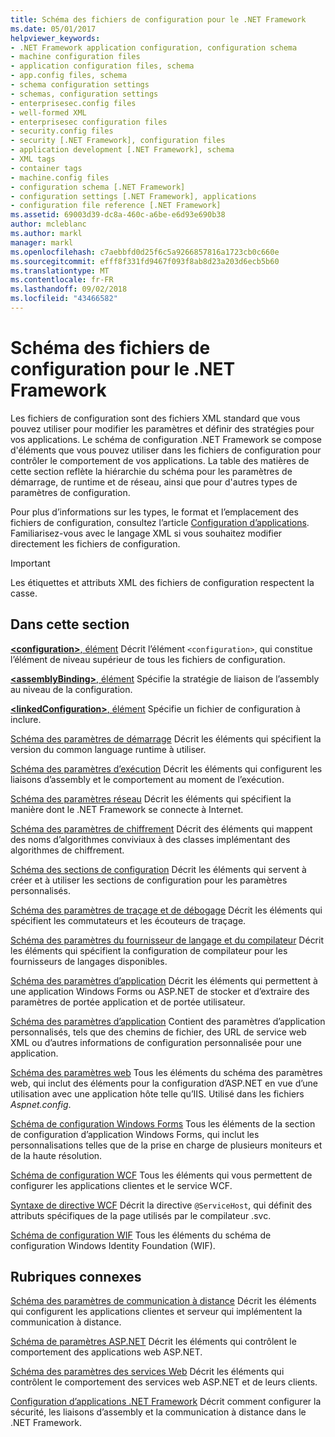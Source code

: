 ```yaml
---
title: Schéma des fichiers de configuration pour le .NET Framework
ms.date: 05/01/2017
helpviewer_keywords:
- .NET Framework application configuration, configuration schema
- machine configuration files
- application configuration files, schema
- app.config files, schema
- schema configuration settings
- schemas, configuration settings
- enterprisesec.config files
- well-formed XML
- enterprisesec configuration files
- security.config files
- security [.NET Framework], configuration files
- application development [.NET Framework], schema
- XML tags
- container tags
- machine.config files
- configuration schema [.NET Framework]
- configuration settings [.NET Framework], applications
- configuration file reference [.NET Framework]
ms.assetid: 69003d39-dc8a-460c-a6be-e6d93e690b38
author: mcleblanc
ms.author: markl
manager: markl
ms.openlocfilehash: c7aebbfd0d25f6c5a9266857816a1723cb0c660e
ms.sourcegitcommit: efff8f331fd9467f093f8ab8d23a203d6ecb5b60
ms.translationtype: MT
ms.contentlocale: fr-FR
ms.lasthandoff: 09/02/2018
ms.locfileid: "43466582"
---
```

# <a name="configuration-file-schema-for-the-net-framework"></a>Schéma des fichiers de configuration pour le .NET Framework

Les fichiers de configuration sont des fichiers XML standard que vous pouvez utiliser pour modifier les paramètres et définir des stratégies pour vos applications. Le schéma de configuration .NET Framework se compose d'éléments que vous pouvez utiliser dans les fichiers de configuration pour contrôler le comportement de vos applications. La table des matières de cette section reflète la hiérarchie du schéma pour les paramètres de démarrage, de runtime et de réseau, ainsi que pour d'autres types de paramètres de configuration.

Pour plus d’informations sur les types, le format et l’emplacement des fichiers de configuration, consultez l’article [Configuration d’applications](~/docs/framework/configure-apps/index.md). Familiarisez-vous avec le langage XML si vous souhaitez modifier directement les fichiers de configuration.

> [!IMPORTANT]
> Les étiquettes et attributs XML des fichiers de configuration respectent la casse.

## <a name="in-this-section"></a>Dans cette section

[**\<configuration>**, élément](~/docs/framework/configure-apps/file-schema/configuration-element.md) Décrit l’élément `<configuration>`, qui constitue l’élément de niveau supérieur de tous les fichiers de configuration.

[**\<assemblyBinding>**, élément](~/docs/framework/configure-apps/file-schema/assemblybinding-element-for-configuration.md) Spécifie la stratégie de liaison de l’assembly au niveau de la configuration.

[**\<linkedConfiguration>**, élément](~/docs/framework/configure-apps/file-schema/linkedconfiguration-element.md) Spécifie un fichier de configuration à inclure.

[Schéma des paramètres de démarrage](~/docs/framework/configure-apps/file-schema/startup/index.md) Décrit les éléments qui spécifient la version du common language runtime à utiliser.

[Schéma des paramètres d’exécution](~/docs/framework/configure-apps/file-schema/runtime/index.md) Décrit les éléments qui configurent les liaisons d’assembly et le comportement au moment de l’exécution.

[Schéma des paramètres réseau](~/docs/framework/configure-apps/file-schema/network/index.md) Décrit les éléments qui spécifient la manière dont le .NET Framework se connecte à Internet.

[Schéma des paramètres de chiffrement](~/docs/framework/configure-apps/file-schema/cryptography/index.md) Décrit des éléments qui mappent des noms d’algorithmes conviviaux à des classes implémentant des algorithmes de chiffrement.

[Schéma des sections de configuration](~/docs/framework/configure-apps/file-schema/configuration-sections-schema.md) Décrit les éléments qui servent à créer et à utiliser les sections de configuration pour les paramètres personnalisés.

[Schéma des paramètres de traçage et de débogage](~/docs/framework/configure-apps/file-schema/trace-debug/index.md) Décrit les éléments qui spécifient les commutateurs et les écouteurs de traçage.

[Schéma des paramètres du fournisseur de langage et du compilateur](~/docs/framework/configure-apps/file-schema/compiler/index.md) Décrit les éléments qui spécifient la configuration de compilateur pour les fournisseurs de langages disponibles.

[Schéma des paramètres d’application](~/docs/framework/configure-apps/file-schema/application-settings-schema.md) Décrit les éléments qui permettent à une application Windows Forms ou ASP.NET de stocker et d’extraire des paramètres de portée application et de portée utilisateur.

[Schéma des paramètres d’application](~/docs/framework/configure-apps/file-schema/appsettings/index.md) Contient des paramètres d’application personnalisés, tels que des chemins de fichier, des URL de service web XML ou d’autres informations de configuration personnalisée pour une application.

[Schéma des paramètres web](~/docs/framework/configure-apps/file-schema/web/index.md) Tous les éléments du schéma des paramètres web, qui inclut des éléments pour la configuration d’ASP.NET en vue d’une utilisation avec une application hôte telle qu’IIS. Utilisé dans les fichiers *Aspnet.config*.

[Schéma de configuration Windows Forms](winforms/index.md) Tous les éléments de la section de configuration d’application Windows Forms, qui inclut les personnalisations telles que de la prise en charge de plusieurs moniteurs et de la haute résolution.

[Schéma de configuration WCF](~/docs/framework/configure-apps/file-schema/wcf/index.md) Tous les éléments qui vous permettent de configurer les applications clientes et le service WCF.

[Syntaxe de directive WCF](~/docs/framework/configure-apps/file-schema/wcf-directive/index.md) Décrit la directive `@ServiceHost`, qui définit des attributs spécifiques de la page utilisés par le compilateur .svc.

[Schéma de configuration WIF](windows-identity-foundation/index.md) Tous les éléments du schéma de configuration Windows Identity Foundation (WIF).

## <a name="related-sections"></a>Rubriques connexes

[Schéma des paramètres de communication à distance](https://msdn.microsoft.com/library/dc2d1e62-9af7-4ca1-99fd-98b93bb4db9e) Décrit les éléments qui configurent les applications clientes et serveur qui implémentent la communication à distance.

[Schéma de paramètres ASP.NET](https://msdn.microsoft.com/library/b5ysx397\(v=vs.100\).aspx) Décrit les éléments qui contrôlent le comportement des applications web ASP.NET.

[Schéma des paramètres des services Web](https://msdn.microsoft.com/library/f84d6d55-1add-4eb7-ae46-33df5833ea2e) Décrit les éléments qui contrôlent le comportement des services web ASP.NET et de leurs clients.

[Configuration d’applications .NET Framework](https://msdn.microsoft.com/library/d789b592-fcb5-4e3d-8ac9-e0299adaaa42) Décrit comment configurer la sécurité, les liaisons d’assembly et la communication à distance dans le .NET Framework.
